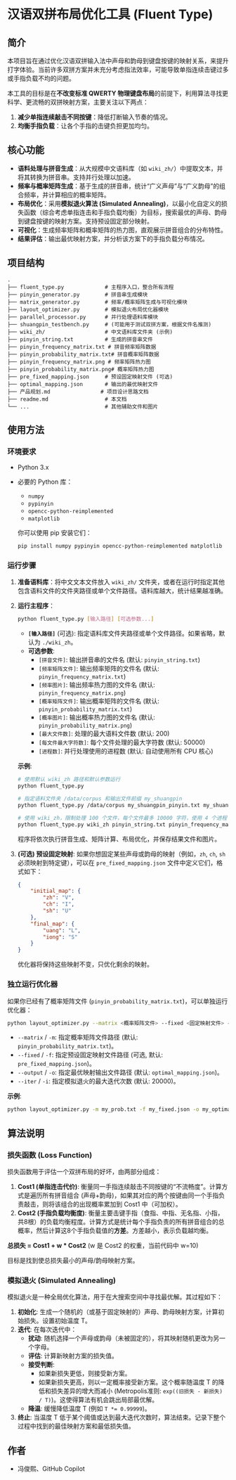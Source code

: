 # 汉语双拼布局优化工具 (Fluent Type)

## 简介

本项目旨在通过优化汉语双拼输入法中声母和韵母到键盘按键的映射关系，来提升打字体验。当前许多双拼方案并未充分考虑指法效率，可能导致单指连续击键过多或手指负载不均的问题。

本工具的目标是在**不改变标准 QWERTY 物理键盘布局**的前提下，利用算法寻找更科学、更流畅的双拼映射方案，主要关注以下两点：

1.  **减少单指连续敲击不同按键**：降低打断输入节奏的情况。
2.  **均衡手指负载**：让各个手指的击键负担更加均匀。

## 核心功能

*   **语料处理与拼音生成**：从大规模中文语料库（如 `wiki_zh/`）中提取文本，并将其转换为拼音串。支持并行处理以加速。
*   **频率与概率矩阵生成**：基于生成的拼音串，统计“广义声母”与“广义韵母”的组合频率，并计算相应的概率矩阵。
*   **布局优化**：采用**模拟退火算法 (Simulated Annealing)**，以最小化自定义的损失函数（综合考虑单指连击和手指负载均衡）为目标，搜索最优的声母、韵母到键盘按键的映射方案。支持预设固定部分映射。
*   **可视化**：生成频率矩阵和概率矩阵的热力图，直观展示拼音组合的分布特性。
*   **结果评估**：输出最优映射方案，并分析该方案下的手指负载分布情况。

## 项目结构

```
.
├── fluent_type.py             # 主程序入口，整合所有流程
├── pinyin_generator.py        # 拼音串生成模块
├── matrix_generator.py        # 频率/概率矩阵生成与可视化模块
├── layout_optimizer.py        # 模拟退火布局优化器模块
├── parallel_processor.py      # 并行处理语料库模块
├── shuangpin_testbench.py     # (可能用于测试双拼方案，根据文件名推测)
├── wiki_zh/                   # 中文语料库文件夹 (示例)
├── pinyin_string.txt          # 生成的拼音串文件
├── pinyin_frequency_matrix.txt # 拼音频率矩阵数据
├── pinyin_probability_matrix.txt# 拼音概率矩阵数据
├── pinyin_frequency_matrix.png # 频率矩阵热力图
├── pinyin_probability_matrix.png# 概率矩阵热力图
├── pre_fixed_mapping.json     # 预设固定映射文件 (可选)
├── optimal_mapping.json       # 输出的最优映射文件
├── 产品规划.md                # 项目设计思路文档
├── readme.md                  # 本文档
└── ...                        # 其他辅助文件和图片
```

## 使用方法

### 环境要求

*   Python 3.x
*   必要的 Python 库：
    *   `numpy`
    *   `pypinyin`
    *   `opencc-python-reimplemented`
    *   `matplotlib`

    你可以使用 pip 安装它们：
    ```bash
    pip install numpy pypinyin opencc-python-reimplemented matplotlib
    ```

### 运行步骤

1.  **准备语料库**：将中文文本文件放入 `wiki_zh/` 文件夹，或者在运行时指定其他包含语料文件的文件夹路径或单个文件路径。语料库越大，统计结果越准确。
2.  **运行主程序**：
    ```bash
    python fluent_type.py [输入路径] [可选参数...]
    ```
    *   **`[输入路径]`** (可选): 指定语料库文件夹路径或单个文件路径。如果省略，默认为 `./wiki_zh`。
    *   **可选参数**:
        *   `[拼音文件]`: 输出拼音串的文件名 (默认: `pinyin_string.txt`)
        *   `[频率矩阵文件]`: 输出频率矩阵的文件名 (默认: `pinyin_frequency_matrix.txt`)
        *   `[频率图片]`: 输出频率热力图的文件名 (默认: `pinyin_frequency_matrix.png`)
        *   `[概率矩阵文件]`: 输出概率矩阵的文件名 (默认: `pinyin_probability_matrix.txt`)
        *   `[概率图片]`: 输出概率热力图的文件名 (默认: `pinyin_probability_matrix.png`)
        *   `[最大文件数]`: 处理的最大语料文件数 (默认: 200)
        *   `[每文件最大字符数]`: 每个文件处理的最大字符数 (默认: 50000)
        *   `[进程数]`: 并行处理使用的进程数 (默认: 自动使用所有 CPU 核心)

    **示例**:
    ```bash
    # 使用默认 wiki_zh 路径和默认参数运行
    python fluent_type.py

    # 指定语料文件夹 /data/corpus 和输出文件前缀 my_shuangpin
    python fluent_type.py /data/corpus my_shuangpin_pinyin.txt my_shuangpin_freq.txt my_shuangpin_freq.png my_shuangpin_prob.txt my_shuangpin_prob.png

    # 使用 wiki_zh，限制处理 100 个文件，每个文件最多 10000 字符，使用 4 个进程
    python fluent_type.py wiki_zh pinyin_string.txt pinyin_frequency_matrix.txt pinyin_frequency_matrix.png pinyin_probability_matrix.txt pinyin_probability_matrix.png 100 10000 4
    ```
    程序将依次执行拼音生成、矩阵计算、布局优化，并保存结果文件和图片。

3.  **(可选) 预设固定映射**: 如果你想固定某些声母或韵母的映射（例如，`zh`, `ch`, `sh` 必须映射到特定键），可以在 `pre_fixed_mapping.json` 文件中定义它们，格式如下：
    ```json
    {
        "initial_map": {
            "zh": "V",
            "ch": "I",
            "sh": "U"
        },
        "final_map": {
            "uang": "L",
            "iong": "S"
        }
    }
    ```
    优化器将保持这些映射不变，只优化剩余的映射。

### 独立运行优化器

如果你已经有了概率矩阵文件 (`pinyin_probability_matrix.txt`)，可以单独运行优化器：

```bash
python layout_optimizer.py --matrix <概率矩阵文件> --fixed <固定映射文件> --output <输出映射文件> --iter <迭代次数>
```

*   `--matrix` / `-m`: 指定概率矩阵文件路径 (默认: `pinyin_probability_matrix.txt`)。
*   `--fixed` / `-f`: 指定预设固定映射文件路径 (可选, 默认: `pre_fixed_mapping.json`)。
*   `--output` / `-o`: 指定最优映射输出文件路径 (默认: `optimal_mapping.json`)。
*   `--iter` / `-i`: 指定模拟退火的最大迭代次数 (默认: 20000)。

**示例**:
```bash
python layout_optimizer.py -m my_prob.txt -f my_fixed.json -o my_optimal.json -i 50000
```

## 算法说明

### 损失函数 (Loss Function)

损失函数用于评估一个双拼布局的好坏，由两部分组成：

1.  **Cost1 (单指连击代价)**: 衡量同一手指连续敲击不同按键的“不流畅度”。计算方式是遍历所有拼音组合 (声母+韵母)，如果其对应的两个按键由同一个手指负责敲击，则将该组合的出现概率累加到 Cost1 中（可加权）。
2.  **Cost2 (手指负载均衡度)**: 衡量主要击键手指（食指、中指、无名指、小指，共8根）的负载均衡程度。计算方式是统计每个手指负责的所有拼音组合的总概率，然后计算这8个手指负载值的**方差**。方差越小，表示负载越均衡。

**总损失 = Cost1 + w * Cost2** (w 是 Cost2 的权重，当前代码中 w=10)

目标是找到使总损失最小的声母/韵母映射方案。

### 模拟退火 (Simulated Annealing)

模拟退火是一种全局优化算法，用于在大搜索空间中寻找最优解。其过程如下：

1.  **初始化**: 生成一个随机的（或基于固定映射的）声母、韵母映射方案，计算初始损失。设置初始温度 T。
2.  **迭代**: 在每次迭代中：
    *   **扰动**: 随机选择一个声母或韵母（未被固定的），将其映射随机更改为另一个字母。
    *   **评估**: 计算新映射方案的损失值。
    *   **接受判断**:
        *   如果新损失更低，则接受新方案。
        *   如果新损失更高，则以一定概率接受新方案。这个概率随温度 T 的降低和损失差异的增大而减小 (Metropolis准则: `exp((旧损失 - 新损失) / T)`)。这使得算法有机会跳出局部最优解。
    *   **降温**: 缓慢降低温度 T (例如 `T *= 0.99999`)。
3.  **终止**: 当温度 T 低于某个阈值或达到最大迭代次数时，算法结束。记录下整个过程中找到的最佳映射方案和最低损失值。

## 作者

*   冯俊熙、GitHub Copilot
